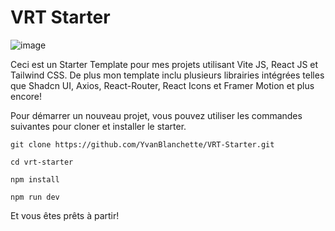 # VRT Starter

![image](https://github.com/YvanBlanchette/VRT-Starter/assets/133231100/0ef3e3a3-f9b9-4c8f-b808-d1305bc8950d)

Ceci est un Starter Template pour mes projets utilisant Vite JS, React JS et Tailwind CSS. De plus mon template inclu plusieurs librairies intégrées telles que Shadcn UI, Axios, React-Router, React Icons et Framer Motion et plus encore!

Pour démarrer un nouveau projet, vous pouvez utiliser les commandes suivantes pour cloner et installer le starter.

``` git clone https://github.com/YvanBlanchette/VRT-Starter.git ```

``` cd vrt-starter ```

``` npm install ```

``` npm run dev ```

Et vous êtes prêts à partir!

